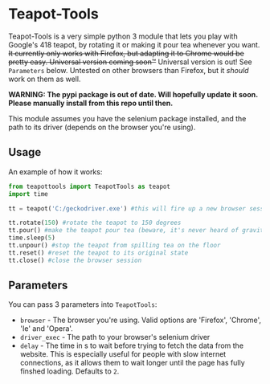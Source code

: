 # Teapot-Tools

Teapot-Tools is a very simple python 3 module that lets you play with Google's 418 teapot, by rotating it or making it pour tea whenever you want.
~~It currently only works with Firefox, but adapting it to Chrome would be pretty easy. Universal version coming soon:tm:~~ Universal version is out! See `Parameters` below. Untested on other browsers than Firefox, but it _should_ work on them as well.

**WARNING: The pypi package is out of date. Will hopefully update it soon. Please manually install from this repo until then.**

This module assumes you have the selenium package installed, and the path to its driver (depends on the browser you're using).

## Usage
An example of how it works:
```python
from teapottools import TeapotTools as teapot
import time

tt = teapot('C:/geckodriver.exe') #this will fire up a new browser session.

tt.rotate(150) #rotate the teapot to 150 degrees
tt.pour() #make the teapot pour tea (beware, it's never heard of gravity before)
time.sleep(5)
tt.unpour() #stop the teapot from spilling tea on the floor
tt.reset() #reset the teapot to its original state
tt.close() #close the browser session
```

## Parameters
You can pass 3 parameters into `TeapotTools`:
* `browser` - The browser you're using. Valid options are 'Firefox', 'Chrome', 'Ie' and 'Opera'.
* `driver_exec` - The path to your browser's selenium driver
* `delay` - The time in s to wait before trying to fetch the data from the website. This is especially useful for people with slow internet connections, as it allows them to wait longer until the page has fully finshed loading. Defaults to `2`.
